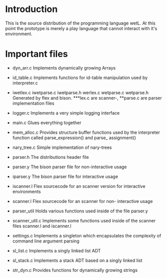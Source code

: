 # Introduction

This is the source distribution of the 
programming language wetL. At this point
the prototype is merely a play language
that cannot interact with it's environment.


# Important files

- dyn_arr.c
	Implements dynamically growing Arrays

- id_table.c
	Implements functions for id-table
	manipulation used by interpreter.c

- iwetlex.c iwetparse.c iwetparse.h
  werlex.c wetparse.c wetparse.h
	Generated by flex and bison. ***lex.c
	are scanner-, **parse.c are parser
	implementation files

- logger.c
	Implements a very simple logging 
	interface

- main.c
	Glues everything together

- mem_alloc.c
	Provides structure buffer functions
	used by the interpreter function
	called parse_expression() and parse_
	assignment()

- nary_tree.c
	Simple implementation of nary-trees

- parser.h 
	The distributions header file

- parser.y
	The bison parser file for non-interactive
	usage

- iparser.y 
	The bison parser file for interactive
	usage

- iscanner.l
	Flex sourcecode for an scanner version
	for interactive environments

- scanner.l
	Flex sourcecode for an scanner for non-
	interactive usage

- parser_util
	Holds various functions used inside
	of the file parser.y

- scanner_util.c
	Implements some functions used inside
	of the scanner files scanner.l and 
	iscanner.l

- settings.c
	Implements a singleton which encapsulates
	the complexity of command line argument
	parsing

- sl_list.c
	Implements a singly linked list ADT

- sl_stack.c
	Implements a stack ADT based on a
	singly linked list

- str_dyn.c
	Provides functions for dynamically
	growing strings

